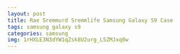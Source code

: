 ```yaml
---
layout: post
title: Rae Sremmurd Sremmlife Samsung Galaxy S9 Case
tags: samsung galaxy s9
categories: samsung
img: 1rHXLE3N3dYW1qZsk8U2urg_L5ZMJxq0w
---
```

